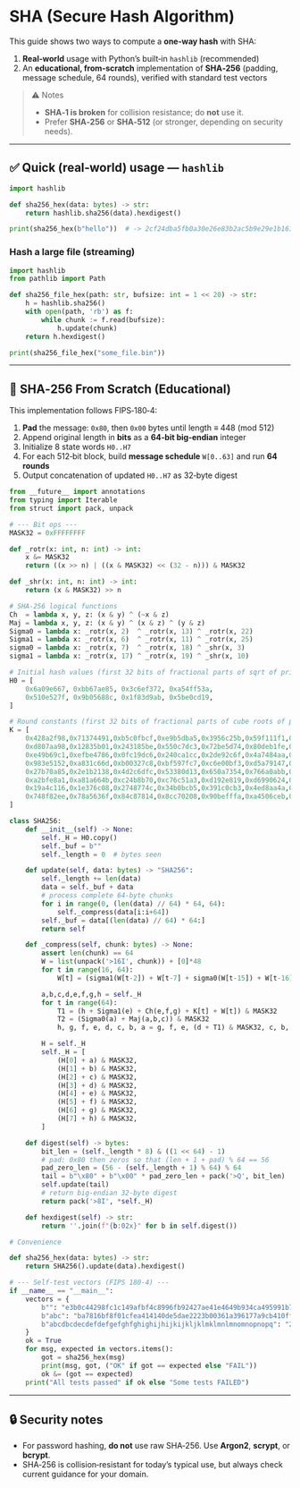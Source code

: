 # SHA (Secure Hash Algorithm)

This guide shows two ways to compute a **one‑way hash** with SHA:

1. **Real‑world** usage with Python’s built‑in `hashlib` (recommended)
2. An **educational, from‑scratch** implementation of **SHA‑256** (padding, message schedule, 64 rounds), verified with standard test vectors

> ⚠️ Notes
>
> * **SHA‑1 is broken** for collision resistance; do **not** use it.
> * Prefer **SHA‑256** or **SHA‑512** (or stronger, depending on security needs).

---

## ✅ Quick (real‑world) usage — `hashlib`

```python
import hashlib

def sha256_hex(data: bytes) -> str:
    return hashlib.sha256(data).hexdigest()

print(sha256_hex(b"hello"))  # -> 2cf24dba5fb0a30e26e83b2ac5b9e29e1b161e5c1fa7425e73043362938b9824
```

### Hash a large file (streaming)

```python
import hashlib
from pathlib import Path

def sha256_file_hex(path: str, bufsize: int = 1 << 20) -> str:
    h = hashlib.sha256()
    with open(path, 'rb') as f:
        while chunk := f.read(bufsize):
            h.update(chunk)
    return h.hexdigest()

print(sha256_file_hex("some_file.bin"))
```

---

## 🧩 SHA‑256 From Scratch (Educational)

This implementation follows FIPS‑180‑4:

1. **Pad** the message: `0x80`, then `0x00` bytes until length ≡ 448 (mod 512)
2. Append original length in **bits** as a **64‑bit big‑endian** integer
3. Initialize 8 state words `H0..H7`
4. For each 512‑bit block, build **message schedule** `W[0..63]` and run **64 rounds**
5. Output concatenation of updated `H0..H7` as 32‑byte digest

```python
from __future__ import annotations
from typing import Iterable
from struct import pack, unpack

# --- Bit ops ---
MASK32 = 0xFFFFFFFF

def _rotr(x: int, n: int) -> int:
    x &= MASK32
    return ((x >> n) | ((x & MASK32) << (32 - n))) & MASK32

def _shr(x: int, n: int) -> int:
    return (x & MASK32) >> n

# SHA‑256 logical functions
Ch  = lambda x, y, z: (x & y) ^ (~x & z)
Maj = lambda x, y, z: (x & y) ^ (x & z) ^ (y & z)
Sigma0 = lambda x: _rotr(x, 2)  ^ _rotr(x, 13) ^ _rotr(x, 22)
Sigma1 = lambda x: _rotr(x, 6)  ^ _rotr(x, 11) ^ _rotr(x, 25)
sigma0 = lambda x: _rotr(x, 7)  ^ _rotr(x, 18) ^ _shr(x, 3)
sigma1 = lambda x: _rotr(x, 17) ^ _rotr(x, 19) ^ _shr(x, 10)

# Initial hash values (first 32 bits of fractional parts of sqrt of primes 2..19)
H0 = [
    0x6a09e667, 0xbb67ae85, 0x3c6ef372, 0xa54ff53a,
    0x510e527f, 0x9b05688c, 0x1f83d9ab, 0x5be0cd19,
]

# Round constants (first 32 bits of fractional parts of cube roots of primes 2..311)
K = [
    0x428a2f98,0x71374491,0xb5c0fbcf,0xe9b5dba5,0x3956c25b,0x59f111f1,0x923f82a4,0xab1c5ed5,
    0xd807aa98,0x12835b01,0x243185be,0x550c7dc3,0x72be5d74,0x80deb1fe,0x9bdc06a7,0xc19bf174,
    0xe49b69c1,0xefbe4786,0x0fc19dc6,0x240ca1cc,0x2de92c6f,0x4a7484aa,0x5cb0a9dc,0x76f988da,
    0x983e5152,0xa831c66d,0xb00327c8,0xbf597fc7,0xc6e00bf3,0xd5a79147,0x06ca6351,0x14292967,
    0x27b70a85,0x2e1b2138,0x4d2c6dfc,0x53380d13,0x650a7354,0x766a0abb,0x81c2c92e,0x92722c85,
    0xa2bfe8a1,0xa81a664b,0xc24b8b70,0xc76c51a3,0xd192e819,0xd6990624,0xf40e3585,0x106aa070,
    0x19a4c116,0x1e376c08,0x2748774c,0x34b0bcb5,0x391c0cb3,0x4ed8aa4a,0x5b9cca4f,0x682e6ff3,
    0x748f82ee,0x78a5636f,0x84c87814,0x8cc70208,0x90befffa,0xa4506ceb,0xbef9a3f7,0xc67178f2,
]

class SHA256:
    def __init__(self) -> None:
        self._H = H0.copy()
        self._buf = b""
        self._length = 0  # bytes seen

    def update(self, data: bytes) -> "SHA256":
        self._length += len(data)
        data = self._buf + data
        # process complete 64‑byte chunks
        for i in range(0, (len(data) // 64) * 64, 64):
            self._compress(data[i:i+64])
        self._buf = data[(len(data) // 64) * 64:]
        return self

    def _compress(self, chunk: bytes) -> None:
        assert len(chunk) == 64
        W = list(unpack('>16I', chunk)) + [0]*48
        for t in range(16, 64):
            W[t] = (sigma1(W[t-2]) + W[t-7] + sigma0(W[t-15]) + W[t-16]) & MASK32

        a,b,c,d,e,f,g,h = self._H
        for t in range(64):
            T1 = (h + Sigma1(e) + Ch(e,f,g) + K[t] + W[t]) & MASK32
            T2 = (Sigma0(a) + Maj(a,b,c)) & MASK32
            h, g, f, e, d, c, b, a = g, f, e, (d + T1) & MASK32, c, b, a, (T1 + T2) & MASK32

        H = self._H
        self._H = [
            (H[0] + a) & MASK32,
            (H[1] + b) & MASK32,
            (H[2] + c) & MASK32,
            (H[3] + d) & MASK32,
            (H[4] + e) & MASK32,
            (H[5] + f) & MASK32,
            (H[6] + g) & MASK32,
            (H[7] + h) & MASK32,
        ]

    def digest(self) -> bytes:
        bit_len = (self._length * 8) & ((1 << 64) - 1)
        # pad: 0x80 then zeros so that (len + 1 + pad) % 64 == 56
        pad_zero_len = (56 - (self._length + 1) % 64) % 64
        tail = b"\x80" + b"\x00" * pad_zero_len + pack('>Q', bit_len)
        self.update(tail)
        # return big‑endian 32‑byte digest
        return pack('>8I', *self._H)

    def hexdigest(self) -> str:
        return ''.join(f"{b:02x}" for b in self.digest())

# Convenience

def sha256_hex(data: bytes) -> str:
    return SHA256().update(data).hexdigest()

# --- Self‑test vectors (FIPS 180‑4) ---
if __name__ == "__main__":
    vectors = {
        b"": "e3b0c44298fc1c149afbf4c8996fb92427ae41e4649b934ca495991b7852b855",
        b"abc": "ba7816bf8f01cfea414140de5dae2223b00361a396177a9cb410ff61f20015ad",
        b"abcdbcdecdefdefgefghfghighijhijkijkljklmklmnlmnomnopnopq": "248d6a61d20638b8e5c026930c3e6039a33ce45964ff2167f6ecedd419db06c1",
    }
    ok = True
    for msg, expected in vectors.items():
        got = sha256_hex(msg)
        print(msg, got, ("OK" if got == expected else "FAIL"))
        ok &= (got == expected)
    print("All tests passed" if ok else "Some tests FAILED")
```

---


## 🔒 Security notes

* For password hashing, **do not** use raw SHA‑256. Use **Argon2**, **scrypt**, or **bcrypt**.
* SHA‑256 is collision‑resistant for today’s typical use, but always check current guidance for your domain.
